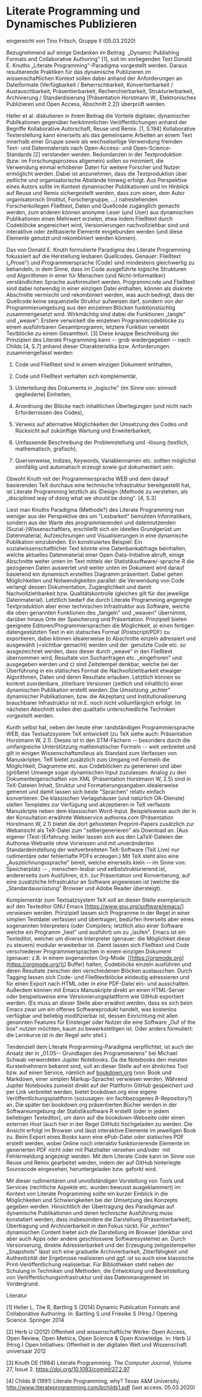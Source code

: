 # Literate Programming und Dynamisches Publizieren

eingereicht von Tino Fritsch, Gruppe II (05.03.2020)

Bezugnehmend auf einige Gedanken im Beitrag  „Dynamic Publishing Formats
and Collaborative Authoring" \[1\], soll im vorliegenden Text Donald E.
Knuths „Literate Programming"-Paradigma vorgestellt werden. Daraus
resultierende Praktiken für das dynamische Publizieren im
wissenschaftlichen Kontext sollen dabei anhand der Anforderungen an
Dateiformate (Verfügbarkeit / Beherrschbarkeit, Konvertierbarkeit /
Austauschbarkeit, Präsentierbarkeit, Recherchierbarkeit,
Strukturierbarkeit, Archivierung / Standardisierung \[Präsentation
Horstmann W., Elektronisches Publizieren und Open Access, Abschnitt
2.2\]) überprüft werden.  

Heller et al. diskutieren in ihrem Beitrag die Vorteile digitaler,
dynamischer Publikationen gegenüber herkömmlichen Veröffentlichungen
anhand der Begriffe Kollaborative Autorschaft, Reuse und Remix. \[1,
S.194\] Kollaborative Texterstellung kann einerseits als das gemeinsame
Arbeiten an einem Text innerhalb einer Gruppe sowie als wechselseitige
Verwendung fremden Text- und Datenmaterials nach Open-Access- und
Open-Science-Standards \[2\] verstanden werden. Redundanzen in der
Textproduktion (bzw. im Forschungsprozess allgemein) sollen so
minimiert, die Verwendung einmal erhobener Daten für weitere Forscher
und Nutzer ermöglicht werden. Dabei ist anzunehmen, dass die
Textproduktion über zeitliche und organisatorische Abstände hinweg
erfolgt. Aus Perspektive eines Autors sollte im Kontext dynamischer
Publikationen und im Hinblick auf Reuse und Remix sichergestellt werden,
dass zum einen, dem Autor organisatorisch (Institut, Forschergruppe,
\...) nahestehenden Forscherkollegen Fließtext, Daten und Quellcode
zugänglich gemacht werden, zum anderen können anonyme Leser (und User)
aus dynamischen Publikationen einen Mehrwert erzielen, etwa indem
Fließtext durch Codeblöcke angereichert wird, Versionierungen
nachvollziehbar sind und interaktive oder zeitbasierte Elemente
eingebunden werden (und diese Elemente genutzt und rekombiniert werden
können).

Das von Donald E. Knuth formulierte Paradigma des Literate Programming
fokussiert auf die Herstellung lesbaren Quellcodes. Genauer: Fließtext
(„Prose") und Programmiersprache (Code) sind mindestens gleichwertig zu
behandeln, in dem Sinne, dass im Code ausgeführte logische Strukturen
und Algorithmen in einer für Menschen (und Nicht-Informatiker)
verständlichen Sprache ausformuliert werden. Programmcode und Fließtext
sind dabei notwendig in einer einzigen Datei enthalten, können als
diskrete Abschnitte vermischt und rekombiniert werden, was auch bedingt,
dass der Quellcode keine sequenzielle Struktur aufweisen darf, sondern
von der Programmierumgebung aus den einzelnen Blöcken funktionstüchtig
zusammengesetzt wird. Wirkmächtig sind dabei die Funktionen „tangle" und
„weave": Erstere verwickelt die einzelnen Programmcodeblöcke zu einem
ausführbaren Gesamtprogramm, letztere Funktion verwebt Textblöcke zu
einem Gesamttext. \[3\] Diese knappe Beschreibung der Prinzipien des
Literate Programming kann -- grob wiedergegeben -- nach Childs \[4,
S.7\] anhand dieser Charakteristika bzw. Anforderungen zusammengefasst
werden:

1.  Code und Fließtext sind in einem einzigen Dokument enthalten,

2.  Code und Fließtext verhalten sich komplementär,

3.  Unterteilung des Dokuments in „logische" (im Sinne von: sinnvoll
    gegliederte) Einheiten,

4.  Anordnung der Blöcke nach inhaltlichen Überlegungen (und nicht nach
    Erfordernissen des Codes),

5.  Verweis auf alternative Möglichkeiten der Umsetzung des Codes und
    Rücksicht auf zukünftige Wartung und Erweiterbarkeit,

6.  Umfassende Beschreibung der Problemstellung und -lösung (textlich,
    mathematisch, grafisch),

7.  Querverweise, Indizes, Keywords, Variablennamen etc. sollten
    möglichst sinnfällig und automatisch erzeugt sowie gut dokumentiert
    sein.

Obwohl Knuth mit der Programmiersprache WEB und dem darauf basierenden
TeX durchaus eine technische Infrastruktur bereitgestellt hat, ist
Literate Programming letztlich als (Design-)Methode zu verstehen, als
„disciplined way of doing what we should be doing". \[4, S.3\]

Liest man Knuths Paradigma (Methode?) des Literate Programming nun
weniger aus der Perspektive des um \"Lesbarkeit\" bemühten
Informatikers, sondern aus der Warte des programmierenden und
datennutzenden (Sozial-)Wissenschaftlers, erschließt sich ein ideelles
Grundgerüst um Datenmaterial, Aufzeichnungen und Visualisierungen in
eine dynamische Publikation einzubinden. Ein konstruiertes Beispiel: Ein
sozialwissenschaftlicher Text könnte eine Datenbankabfrage beinhalten,
welche aktuelles Datenmaterial einer Open-Data-Initiative abruft, einige
Abschnitte weiter unten im Text mittels der Statistiksoftware/-sprache R
die gezogenen Daten auswertet und weiter unten im Dokument wird darauf
basierend ein dynamisch erstelltes Diagramm präsentiert. Dabei gehen
Möglichkeiten und Notwendigkeiten parallel: die Verwendung von Code
verlangt dessen Dokumentation, Zugänglichkeit und damit
Nachvollziehbarkeit bzw. Qualitätskontrolle (gleiches gilt für das
jeweilige Datenmaterial). Letztlich bedarf die durch Literate
Programming angeregte Textproduktion aber einer technischen
Infrastruktur aus Software, welche die oben genannten Funktionen des
„tangeln" und „weaven" übernimmt, darüber hinaus Orte der Speicherung
und Präsentation. Prinzipiell bieten geeignete
Editoren/Programmiersprachen die Möglichkeit, a) einen fertigen
datengestützten Text in ein statisches Format (Postscript/PDF) zu
exportieren, dabei können idealerweise b) Abschnitte einzeln adressiert
und ausgewählt (=sichtbar gemacht) werden und der  genutzte Code etc. so
ausgezeichnet werden, dass dieser durch „weave" in den Fließtext
übernommen wird, Resultate von Suchanfragen etc. „eingefroren" und
ausgegeben werden und c) sind Zeitstempel denkbar, welche bei der
Überführung in ein statisches Format die Nachvollziehbarkeit etwaiger
Algorithmen, Daten und deren Resultate erlauben. Letztlich können so
konkret zuordenbare, zitierbare Versionen (zeitlich und inhaltlich)
einer dynamischen Publikation erstellt werden. Die Umsetzung „echter"
dynamischer Publikationen, bzw. die Akzeptanz und Institutionalisierung
brauchbarer Infrastruktur ist m.E. noch nicht vollumfänglich erfolgt. Im
nächsten Abschnitt sollen drei qualitativ unterschiedliche Techniken
vorgestellt werden.  

Kunth selbst hat, neben der heute eher randständigen Programmiersprache
WEB, das Textsatzsystem TeX entwickelt (zu TeX siehe auch: Präsentation
Horstmann W, 2.1). Dieses ist in den STM-Fächern -- besonders durch die
umfangreiche Unterstützung mathematischer Formeln -- weit verbreitet und
gilt in einigen Wissenschaftsmilieus als Standard zum Verfassen von
Manuskripten. TeX bietet zusätzlich zum Umgang mit Formeln die
Möglichkeit, Diagramme etc. aus Codeblöcken zu generieren und über
(größere) Umwege sogar dynamischen Input zuzulassen. Analog zu den
Dokumenteigenschaften von XML (Präsentation Horstmann W, 2.5) sind in
TeX-Dateien Inhalt, Struktur und Formatierungsangaben idealerweise
getrennt und damit lassen sich beide \"Sprachen\" relativ einfach
konvertieren. Die klassischen Verlagshäuser (und natürlich OA-Dienste)
stellen Templates zur Verfügung und akzeptieren in TeX verfasste
Manuskripte neben dem klassischen Word-Input. Beispielsweise auch der in
der Konsultation erwähnte Webservice authorea.com (Präsentation
Horstmann W, 2.1) bietet die dort gehosteten Preprint-Papers zusätzlich
zur Webansicht als TeX-Datei zum \"selbergenerieren\" als Download an.
(Aus eigener (Test-)Erfahrung: leider lassen sich aus den LaTeX-Dateien
der Authorea-Webseite ohne Vorwissen und mit unveränderten
Standardeinstellung der weitverbreiteten TeX-Software (TeX Live) nur
rudimentäre oder fehlerhafte PDFs erzeugen.) Mit TeX steht also eine
„Auszeichnungssprache" bereit, welche einerseits klein -- im Sinne von:
Speicherplatz -- , menschen-lesbar und selbststrukturierend ist,
andererseits zum Ausführen, d.h. zur Präsentation und Konvertierung, auf
eine zusätzliche Infrastruktur an Software angewiesen ist (welche die
„Standardausrüstung" Browser und Adobe Reader übersteigt).

Komplementär zum Textsatzsystem TeX soll an dieser Stelle exemplarisch
auf den Texteditor GNU Emacs \[<https://www.gnu.org/software/emacs/>\]
verwiesen werden. Prinzipiell lassen sich Programme in der Regel in
einer simplen Textdatei verfassen und übertragen, bedürfen ihrerseits
aber eines sogenannten Interpreters (oder Compilers; letztlich also
einer Software welche ein Programm „liest" und ausführt) um zu „laufen".
Emacs ist ein Texteditor, welcher um diverse Interpreter (genauer: die
Möglichkeit diese zu steuern) modular erweiterbar ist. Damit lassen sich
Fließtext und Code verschiedener Programmiersprachen in einem einzigen
Dokument (genauer: z.B. in einem sogenannten Org-Mode
 \[[https://orgmode.org](https://orgmode.org/)\] Buffer) halten,
Codeblöcke einzeln ausführen und deren Resultate zwischen den
verschiedenen Blöcken austauschen. Durch Tagging lassen sich Code- und
Fließtextblöcke eindeutig adressieren und für einen Export nach HTML
oder in eine PDF-Datei ein- und ausschalten. Außerdem können mit Emacs
Manuskripte direkt an einen HTML-Server oder beispielsweise eine
Versionierungsplattform wie GitHub exportiert werden. (Es muss an dieser
Stelle aber erwähnt werden, dass es sich beim Emacs zwar um ein offenes
Softwareprodukt handelt, was kostenlos verfügbar und beliebig
modifizierbar ist, dessen Einrichtung mit allen genannten Features für
Einsteiger oder Nutzer die eine Software „Ouf of the box" nutzen
möchten, kaum zu bewerkstelligen ist. Oder anders formuliert: die
Lernkurve ist in der Regel sehr steil.)

Tendenziell dem Literate Programming-Paradigma verpflichtet, ist auch
der Ansatz der in „01.05-- Grundlagen des Programmierens" bei Michael
Schwab verwendeten Jupiter Notebooks. Da die Notebooks den meisten
Kursteilnehmern bekannt sind, soll an dieser Stelle auf ein ähnliches
Tool bzw. auf einen Service, nämlich auf
[bookdown.org](http://bookdown.org/) (von: Book und Markdown, einer
simplen Markup-Sprache) verwiesen werden. Während Jupiter Notebooks
zumeist direkt auf der Plattform GitHub gespeichert und per Link
verbreitet werden, bietet bookdown.org eine eigene
Veröffentlichungsplattform (sozusagen: ein fachbezogenes R-Repository?)
an. Die später bei bookdown.org präsentierten Bücher werden in der
Softwareumgebung der Statistiksoftware R erstellt (oder in jedem
beliebigen Texteditor), um dann auf die bookdown-Webseite oder einen
externen Host (auch hier in der Regel GitHub) hochgeladen zu werden. Die
Ansicht erfolgt im Browser und lässt interaktive Elemente im jeweiligen
Book zu. Beim Export eines Books kann eine ePub-Datei oder statisches
PDF erstellt werden, wobei Online noch interaktiv funktionierende
Elemente im generierten PDF nicht oder mit Platzhalter versehen und/oder
 mit Fehlermeldung angezeigt werden. Mit dem Literate Code kann im Sinne
von Reuse und Remix gearbeitet werden, indem der auf GitHub hinterlegte
Sourcecode eingesehen, heruntergeladen bzw. geforkt wird.

Mit dieser rudimentären und unvollständigen Vorstellung von Tools und
Services (rechtliche Aspekte etc. wurden bewusst ausgeklammert) im
Kontext von Literate Programming sollte ein kurzer Einblick in die
Möglichkeiten und Schwierigkeiten bei der Umsetzung des Konzepts gegeben
werden. Hinsichtlich der Übertragung des Paradigmas auf dynamische
Publikationen und deren technische Ausführung muss konstatiert werden,
dass insbesondere die Darstellung (Präsentierbarkeit), Übertragung und
Archivierbarkeit in den Fokus rückt. Für „echten" dynamischen Content
bietet sich die Darstellung im Browser (denkbar sind aber auch Apps oder
andere geschlossene Softwaresysteme) an. Durch Versionierung, direkte
Adressierbarkeit und der Erzeugung zeitgestempelter „Snapshots" lässt
sich eine graduelle Archivierbarkeit, Zitierfähigkeit und Authentizität
der Ergebnisse realisieren und ggf. ist so auch eine klassische
Print-Veröffentlichung realisierbar. Für Bibliotheken steht neben der
Schulung in Techniken und Methoden, die Entwicklung und Bereitstellung
von Veröffentlichungsinfrastruktur und das Datenmanagement im
Vordergrund.

Literatur

\[1\] Heller L, The R, Bartling S (2014) Dynamic Publication Formats and
Collaborative Authoring. in: Bartling S und Friesike S (Hrsg.) Opening
Science. Springer 2014

\[2\] Herb U (2012) Offenheit und wissenschaftliche Werke: Open Access,
Open Review, Open Metrics, Open Science & Open Knowledge. in: Herb U
(Hrsg.) Open Initiatives: Offenheit in der digitalen Welt und
Wissenschaft. universaar 2012

\[3\] Knuth DE (1984) Literate Programming. *The Computer Journal*,
Volume 27, Issue 2. <https://doi.org/10.1093/comjnl/27.2.97>

\[4\] Childs B (1991) Literate Programming, why? Texas A&M University.
<http://www.literateprogramming.com/bchilds1.pdf> (last access:
05.03.2020)
